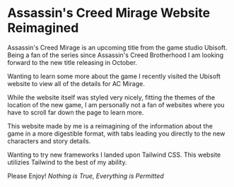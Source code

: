 # Assassin's Creed Mirage Website Reimagined

Assassin's Creed Mirage is an upcoming title from the game studio Ubisoft. Being a fan of the series since Assassin's Creed Brotherhood I am looking forward to the new title releasing in October.

Wanting to learn some more about the game I recently visited the Ubisoft website to view all of the details for AC Mirage.

While the website itself was styled very nicely, fitting the themes of the location of the new game, I am personally not a fan of websites where you have to scroll far down the page to learn more.

This website made by me is a reimagining of the information about the game in a more digestible format, with tabs leading you directly to the new characters and story details.

Wanting to try new frameworks I landed upon Tailwind CSS. This website utilizies Tailwind to the best of my ability.

Please Enjoy! *Nothing is True, Everything is Permitted*

